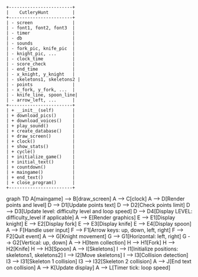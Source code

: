 ```plaintext
+------------------------+
|    CutleryHunt         |
+------------------------+
| - screen               |
| - font1, font2, font3  |
| - timer                |
| - db                   |
| - sounds               |
| - fork_pic, knife_pic  |
| - knight_pic, ...      |
| - clock_time           |
| - score_check          |
| - end_time             |
| - x_knight, y_knight   |
| - skeletons1, skeletons2 |
| - points               |
| - x_fork, y_fork, ...  |
| - knife_line, spoon_line|
| - arrow_left, ...      |
+------------------------+
| + __init__(self)       |
| + download_pics()      |
| + download_voices()    |
| + play_sound()         |
| + create_database()    |
| + draw_screen()        |
| + clock()              |
| + show_stats()         |
| + cycle()              |
| + initialize_game()    |
| + initial_text()       |
| + countdown()          |
| + maingame()           |
| + end_text()           |
| + close_program()      |
+------------------------+
```


graph TD
    A[maingame] --> B[draw_screen]
    A --> C[clock]
    A --> D[Render points and level]
    D --> D1[Update points text]
    D --> D2[Check points limit]
    D --> D3[Update level: difficulty level and loop speed]
    D --> D4[Display LEVEL: difficulty_level if applicable]
    A --> E[Render graphics]
    E --> E1[Display knight]
    E --> E2[Display fork]
    E --> E3[Display knife]
    E --> E4[Display spoon]
    A --> F[Handle user input]
    F --> F1[Arrow keys: up, down, left, right]
    F --> F2[Quit event]
    A --> G[Knight movement]
    G --> G1[Horizontal: left, right]
    G --> G2[Vertical: up, down]
    A --> H[Item collection]
    H --> H1[Fork]
    H --> H2[Knife]
    H --> H3[Spoon]
    A --> I[Skeletons]
    I --> I1[Initialize positions: skeletons1, skeletons2]
    I --> I2[Move skeletons]
    I --> I3[Collision detection]
    I3 --> I31[Skeleton 1 collision]
    I3 --> I32[Skeleton 2 collision]
    A --> J[End text on collision]
    A --> K[Update display]
    A --> L[Timer tick: loop speed]
